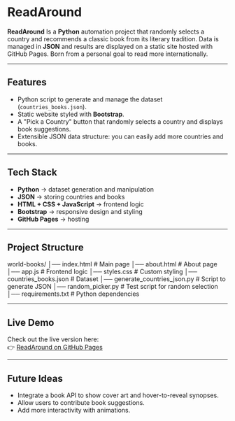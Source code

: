 # ReadAround 

**ReadAround** Is a **Python** automation project that randomly selects a country and recommends a classic book from its literary tradition. Data is managed in **JSON** and results are displayed on a static site hosted with GitHub Pages. Born from a personal goal to read more internationally.

---

## Features
- Python script to generate and manage the dataset (`countries_books.json`).
- Static website styled with **Bootstrap**.
- A "Pick a Country" button that randomly selects a country and displays book suggestions.
- Extensible JSON data structure: you can easily add more countries and books.

---

## Tech Stack
- **Python** → dataset generation and manipulation  
- **JSON** → storing countries and books  
- **HTML + CSS + JavaScript** → frontend logic  
- **Bootstrap** → responsive design and styling  
- **GitHub Pages** → hosting  

---

## Project Structure
  world-books/
│── index.html # Main page
│── about.html # About page
│── app.js # Frontend logic
│── styles.css # Custom styling
│── countries_books.json # Dataset
│── generate_countries_json.py # Script to generate JSON
│── random_picker.py # Test script for random selection
│── requirements.txt # Python dependencies

---

## Live Demo
Check out the live version here:  
👉 [ReadAround on GitHub Pages](https://bredscc.github.io/read-around/)

---

## Future Ideas
- Integrate a book API to show cover art and hover-to-reveal synopses.
- Allow users to contribute book suggestions.  
- Add more interactivity with animations.  
